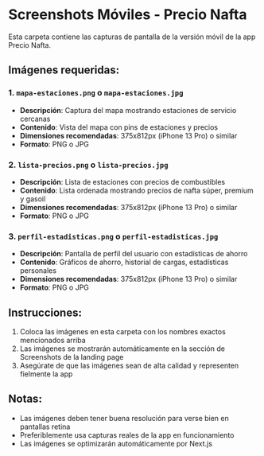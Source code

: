 # Screenshots Móviles - Precio Nafta

Esta carpeta contiene las capturas de pantalla de la versión móvil de la app Precio Nafta.

## Imágenes requeridas:

### 1. `mapa-estaciones.png` o `mapa-estaciones.jpg`
- **Descripción**: Captura del mapa mostrando estaciones de servicio cercanas
- **Contenido**: Vista del mapa con pins de estaciones y precios
- **Dimensiones recomendadas**: 375x812px (iPhone 13 Pro) o similar
- **Formato**: PNG o JPG

### 2. `lista-precios.png` o `lista-precios.jpg`
- **Descripción**: Lista de estaciones con precios de combustibles
- **Contenido**: Lista ordenada mostrando precios de nafta súper, premium y gasoil
- **Dimensiones recomendadas**: 375x812px (iPhone 13 Pro) o similar
- **Formato**: PNG o JPG

### 3. `perfil-estadisticas.png` o `perfil-estadisticas.jpg`
- **Descripción**: Pantalla de perfil del usuario con estadísticas de ahorro
- **Contenido**: Gráficos de ahorro, historial de cargas, estadísticas personales
- **Dimensiones recomendadas**: 375x812px (iPhone 13 Pro) o similar
- **Formato**: PNG o JPG

## Instrucciones:
1. Coloca las imágenes en esta carpeta con los nombres exactos mencionados arriba
2. Las imágenes se mostrarán automáticamente en la sección de Screenshots de la landing page
3. Asegúrate de que las imágenes sean de alta calidad y representen fielmente la app

## Notas:
- Las imágenes deben tener buena resolución para verse bien en pantallas retina
- Preferiblemente usa capturas reales de la app en funcionamiento
- Las imágenes se optimizarán automáticamente por Next.js
